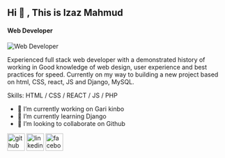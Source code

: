 ## Hi 👋 , This is Izaz Mahmud
#### Web Developer
![Web Developer](https://media.licdn.com/dms/image/D4E16AQEAUAePUboAlA/profile-displaybackgroundimage-shrink_350_1400/0/1688548885038?e=1694044800&v=beta&t=Kb4_ulkZgzuPabo1CCfUJ4lDp5Kk6SzvdVuxw8IYox0)

Experienced full stack web developer with a demonstrated history of working in Good knowledge of web design, user experience and best practices for speed. Currently on my way to building a new project based on html, CSS, react, JS and Django, MySQL.

Skills:  HTML / CSS / REACT / JS / PHP

- 🔭 I’m currently working on Gari kinbo 
- 🌱 I’m currently learning Django  
- 👯 I’m looking to collaborate on Github 


[<img src='https://cdn.jsdelivr.net/npm/simple-icons@3.0.1/icons/github.svg' alt='github' height='40'>](https://github.com/https://github.com/Izazmahmud98)  [<img src='https://cdn.jsdelivr.net/npm/simple-icons@3.0.1/icons/linkedin.svg' alt='linkedin' height='40'>](https://www.linkedin.com/in/https://www.linkedin.com/in/izaz-mahmud-81ab7420b/)  [<img src='https://cdn.jsdelivr.net/npm/simple-icons@3.0.1/icons/facebook.svg' alt='facebook' height='40'>](https://www.facebook.com/https://www.facebook.com/profile.php?id=100009265676124)  


